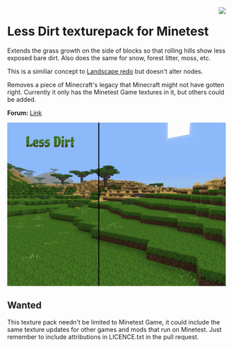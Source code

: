 <img src="https://raw.githubusercontent.com/wiki/treer/amidstest/screenshots/150px-Minetest-logo.png" align="right" />

# Less Dirt texturepack for Minetest

Extends the grass growth on the side of blocks so that rolling hills show less exposed bare dirt. Also does the same for snow, forest litter, moss, etc.

This is a similiar concept to [Landscape redo](https://forum.minetest.net/viewtopic.php?t=20032) but doesn't alter nodes.

Removes a piece of Minecraft's legacy that Minecraft might not have gotten right. Currently it only has the Minetest Game textures in it, but others could be added.

**Forum:** [Link](https://forum.minetest.net/viewtopic.php?f=4&t=22362)

<img src="screenshot.png"/>

## Wanted

This texture pack needn't be limited to Minetest Game, it could include the same texture updates for other games and mods that run on Minetest. Just remember to include attributions in LICENCE.txt in the pull request.


